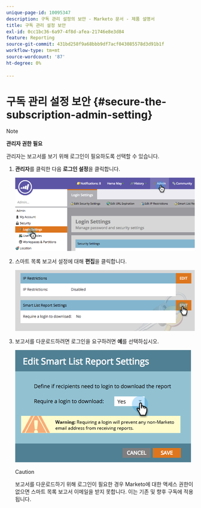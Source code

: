 ```yaml
---
unique-page-id: 10095347
description: 구독 관리 설정의 보안 - Marketo 문서 - 제품 설명서
title: 구독 관리 설정 보안
exl-id: 0cc1bc36-6a97-4f8d-afea-21746e8e3d84
feature: Reporting
source-git-commit: 431bd258f9a68bbb9df7acf043085578d3d91b1f
workflow-type: tm+mt
source-wordcount: '87'
ht-degree: 0%

---
```


# 구독 관리 설정 보안 {#secure-the-subscription-admin-setting}

>[!NOTE]
>
>**관리자 권한 필요**

관리자는 보고서를 보기 위해 로그인이 필요하도록 선택할 수 있습니다.

1. **관리자**&#x200B;를 클릭한 다음 **로그인 설정**&#x200B;을 클릭합니다.

   ![](assets/image2015-4-29-12-3a46-3a14.png)

1. 스마트 목록 보고서 설정에 대해 **편집**&#x200B;을 클릭합니다.

   ![](assets/image2015-4-29-12-3a50-3a50.png)

1. 보고서를 다운로드하려면 로그인을 요구하려면 **예**&#x200B;를 선택하십시오.

   ![](assets/image2015-4-29-12-3a53-3a7.png)

   >[!CAUTION]
   >
   >보고서를 다운로드하기 위해 로그인이 필요한 경우 Marketo에 대한 액세스 권한이 없으면 스마트 목록 보고서 이메일을 받지 못합니다. 이는 기존 및 향후 구독에 적용됩니다.
